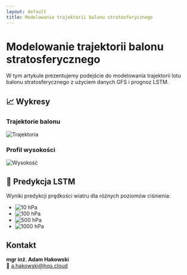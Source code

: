 ```yaml
---
layout: default
title: Modelowanie trajektorii balonu stratosferycznego
---
```


# Modelowanie trajektorii balonu stratosferycznego

W tym artykule prezentujemy podejście do modelowania trajektorii lotu balonu stratosferycznego z użyciem danych GFS i prognoz LSTM.

## 📈 Wykresy

### Trajektorie balonu
![Trajektoria](/assets/wykres_trajektorii_sierpien2025.png)

### Profil wysokości
![Wysokość](/assets/wykres_wysokosci_sierpien2025.png)

## 🧠 Predykcja LSTM

Wyniki predykcji prędkości wiatru dla różnych poziomów ciśnienia:

- ![10 hPa](/assets/prediction_10hPa.png)
- ![100 hPa](/assets/prediction_100hPa.png)
- ![500 hPa](/assets/prediction_500hPa.png)
- ![1000 hPa](/assets/prediction_1000hPa.png)

## Kontakt

**mgr inż. Adam Hakowski**  
📧 a.hakowski@hqs.cloud
